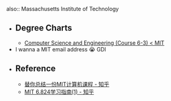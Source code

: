 also:: Massachusetts Institute of Technology
- ## Degree Charts
  - [Computer Science and Engineering (Course 6-3) < MIT](http://catalog.mit.edu/degree-charts/computer-science-engineering-course-6-3/)
- I wanna a MIT email address 😭 GDI
- ## Reference
  - [替你总结一份MIT计算机课程 - 知乎](https://zhuanlan.zhihu.com/p/112763953)
  - [MIT 6.824学习指南(1) - 知乎](https://zhuanlan.zhihu.com/p/34680235)
